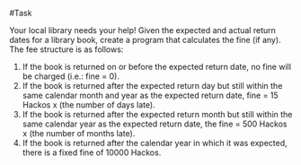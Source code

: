 #Task

Your local library needs your help! Given the expected and actual return dates for a library book, create a program that calculates the fine (if any). The fee structure is as follows:

  1. If the book is returned on or before the expected return date, no fine will be charged (i.e.: fine = 0).
  2. If the book is returned after the expected return day but still within the same calendar month and year as the expected return date, fine = 15 Hackos x (the number of days late).
  3. If the book is returned after the expected return month but still within the same calendar year as the expected return date, the fine = 500 Hackos x (the number of months late).
  4. If the book is returned after the calendar year in which it was expected, there is a fixed fine of 10000 Hackos.
